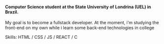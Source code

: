 #### Computer Science student at the State University of Londrina (UEL) in Brazil.
My goal is to become a fullstack developer. At the moment, i'm studying the front-end on my own while i learn some back-end technologies in college

Skills:  HTML / CSS / JS / REACT / C
